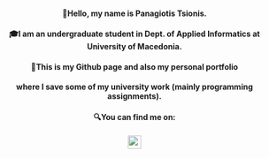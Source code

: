 <h4 align="center">👋Hello, my name is Panagiotis Tsionis.</h4>
<h4 align="center">🎓I am an undergraduate student in Dept. of Applied Informatics at University of Macedonia.</h4>
<h4 align="center">💾This is my Github page and also my personal portfolio</h4>
<h4 align="center">where I save some of my university work (mainly programming assignments).</h4>
<h4 align="center">🔍You can find me on:</h4>
<p align="center">
<a href="https://www.linkedin.com/in/ptsionis/"><img src="https://upload.wikimedia.org/wikipedia/commons/thumb/e/e9/Linkedin_icon.svg/1200px-Linkedin_icon.svg.png" width="24px" height="24px"></a>
</p>
